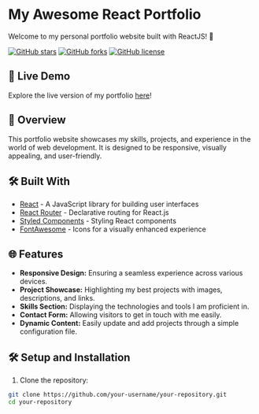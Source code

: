 # My Awesome React Portfolio

Welcome to my personal portfolio website built with ReactJS! 👋

[![GitHub stars](https://img.shields.io/github/stars/your-username/your-repository)](https://github.com/your-username/your-repository/stargazers)
[![GitHub forks](https://img.shields.io/github/forks/your-username/your-repository)](https://github.com/your-username/your-repository/network)
[![GitHub license](https://img.shields.io/github/license/your-username/your-repository)](https://github.com/your-username/your-repository/blob/main/LICENSE)

## 🚀 Live Demo

Explore the live version of my portfolio [here](https://alexu8007.github.io/Portolio/)!

## 📖 Overview

This portfolio website showcases my skills, projects, and experience in the world of web development. It is designed to be responsive, visually appealing, and user-friendly.

## 🛠️ Built With

- [React](https://reactjs.org/) - A JavaScript library for building user interfaces
- [React Router](https://reactrouter.com/) - Declarative routing for React.js
- [Styled Components](https://styled-components.com/) - Styling React components
- [FontAwesome](https://fontawesome.com/) - Icons for a visually enhanced experience

## 🌐 Features

- **Responsive Design:** Ensuring a seamless experience across various devices.
- **Project Showcase:** Highlighting my best projects with images, descriptions, and links.
- **Skills Section:** Displaying the technologies and tools I am proficient in.
- **Contact Form:** Allowing visitors to get in touch with me easily.
- **Dynamic Content:** Easily update and add projects through a simple configuration file.

## 🛠️ Setup and Installation

1. Clone the repository:

```bash
git clone https://github.com/your-username/your-repository.git
cd your-repository
